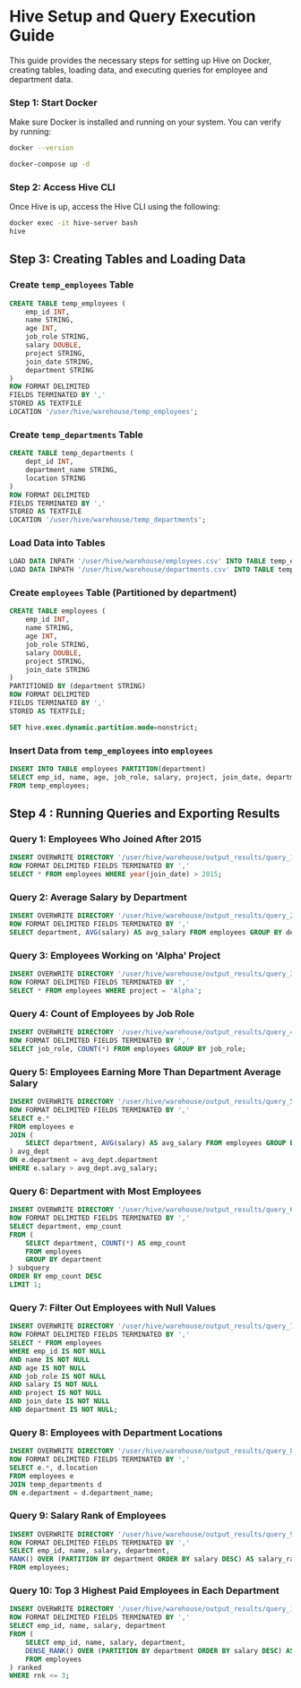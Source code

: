 # Hive Setup and Query Execution Guide

This guide provides the necessary steps for setting up Hive on Docker, creating tables, loading data, and executing queries for employee and department data.


### Step 1: Start Docker
Make sure Docker is installed and running on your system. You can verify by running:
```sh
docker --version
```

```sh
docker-compose up -d
```

### Step 2: Access Hive CLI
Once Hive is up, access the Hive CLI using the following:
```sh
docker exec -it hive-server bash
hive
```


## Step 3: Creating Tables and Loading Data

### Create `temp_employees` Table
```sql
CREATE TABLE temp_employees (
    emp_id INT,
    name STRING,
    age INT,
    job_role STRING,
    salary DOUBLE,
    project STRING,
    join_date STRING,
    department STRING
)
ROW FORMAT DELIMITED
FIELDS TERMINATED BY ','
STORED AS TEXTFILE
LOCATION '/user/hive/warehouse/temp_employees';
```

### Create `temp_departments` Table
```sql
CREATE TABLE temp_departments (
    dept_id INT,
    department_name STRING,
    location STRING
)
ROW FORMAT DELIMITED
FIELDS TERMINATED BY ','
STORED AS TEXTFILE
LOCATION '/user/hive/warehouse/temp_departments';
```

### Load Data into Tables
```sql
LOAD DATA INPATH '/user/hive/warehouse/employees.csv' INTO TABLE temp_employees;
LOAD DATA INPATH '/user/hive/warehouse/departments.csv' INTO TABLE temp_departments;
```

### Create `employees` Table (Partitioned by department)
```sql
CREATE TABLE employees (
    emp_id INT,
    name STRING,
    age INT,
    job_role STRING,
    salary DOUBLE,
    project STRING,
    join_date STRING
)
PARTITIONED BY (department STRING)
ROW FORMAT DELIMITED
FIELDS TERMINATED BY ','
STORED AS TEXTFILE;
```
```sql
SET hive.exec.dynamic.partition.mode=nonstrict;
```

### Insert Data from `temp_employees` into `employees`
```sql
INSERT INTO TABLE employees PARTITION(department)
SELECT emp_id, name, age, job_role, salary, project, join_date, department
FROM temp_employees;
```

## Step 4 : Running Queries and Exporting Results

### Query 1: Employees Who Joined After 2015
```sql
INSERT OVERWRITE DIRECTORY '/user/hive/warehouse/output_results/query_1.txt'
ROW FORMAT DELIMITED FIELDS TERMINATED BY ','
SELECT * FROM employees WHERE year(join_date) > 2015;
```

### Query 2: Average Salary by Department
```sql
INSERT OVERWRITE DIRECTORY '/user/hive/warehouse/output_results/query_2.txt'
ROW FORMAT DELIMITED FIELDS TERMINATED BY ','
SELECT department, AVG(salary) AS avg_salary FROM employees GROUP BY department;
```

### Query 3: Employees Working on 'Alpha' Project
```sql
INSERT OVERWRITE DIRECTORY '/user/hive/warehouse/output_results/query_3.txt'
ROW FORMAT DELIMITED FIELDS TERMINATED BY ','
SELECT * FROM employees WHERE project = 'Alpha';
```

### Query 4: Count of Employees by Job Role
```sql
INSERT OVERWRITE DIRECTORY '/user/hive/warehouse/output_results/query_4.txt'
ROW FORMAT DELIMITED FIELDS TERMINATED BY ','
SELECT job_role, COUNT(*) FROM employees GROUP BY job_role;
```

### Query 5: Employees Earning More Than Department Average Salary
```sql
INSERT OVERWRITE DIRECTORY '/user/hive/warehouse/output_results/query_5.txt'
ROW FORMAT DELIMITED FIELDS TERMINATED BY ','
SELECT e.*
FROM employees e
JOIN (
    SELECT department, AVG(salary) AS avg_salary FROM employees GROUP BY department
) avg_dept
ON e.department = avg_dept.department
WHERE e.salary > avg_dept.avg_salary;
```

### Query 6: Department with Most Employees
```sql
INSERT OVERWRITE DIRECTORY '/user/hive/warehouse/output_results/query_6.txt'
ROW FORMAT DELIMITED FIELDS TERMINATED BY ','
SELECT department, emp_count
FROM (
    SELECT department, COUNT(*) AS emp_count
    FROM employees
    GROUP BY department
) subquery
ORDER BY emp_count DESC
LIMIT 1;
```

### Query 7: Filter Out Employees with Null Values
```sql
INSERT OVERWRITE DIRECTORY '/user/hive/warehouse/output_results/query_7.txt'
ROW FORMAT DELIMITED FIELDS TERMINATED BY ','
SELECT * FROM employees
WHERE emp_id IS NOT NULL
AND name IS NOT NULL
AND age IS NOT NULL
AND job_role IS NOT NULL
AND salary IS NOT NULL
AND project IS NOT NULL
AND join_date IS NOT NULL
AND department IS NOT NULL;
```

### Query 8: Employees with Department Locations
```sql
INSERT OVERWRITE DIRECTORY '/user/hive/warehouse/output_results/query_8.txt'
ROW FORMAT DELIMITED FIELDS TERMINATED BY ','
SELECT e.*, d.location
FROM employees e
JOIN temp_departments d
ON e.department = d.department_name;
```

### Query 9: Salary Rank of Employees
```sql
INSERT OVERWRITE DIRECTORY '/user/hive/warehouse/output_results/query_9.txt'
ROW FORMAT DELIMITED FIELDS TERMINATED BY ','
SELECT emp_id, name, salary, department,
RANK() OVER (PARTITION BY department ORDER BY salary DESC) AS salary_rank
FROM employees;
```

### Query 10: Top 3 Highest Paid Employees in Each Department
```sql
INSERT OVERWRITE DIRECTORY '/user/hive/warehouse/output_results/query_10.txt'
ROW FORMAT DELIMITED FIELDS TERMINATED BY ','
SELECT emp_id, name, salary, department
FROM (
    SELECT emp_id, name, salary, department,
    DENSE_RANK() OVER (PARTITION BY department ORDER BY salary DESC) AS rnk
    FROM employees
) ranked
WHERE rnk <= 3;
```



